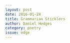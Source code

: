 ```yaml
---
layout: post 
date: 2016-01-24
title: Grammarian Sticklers
author: Daniel Hedges
category: poetry
issue: edge
---
```

